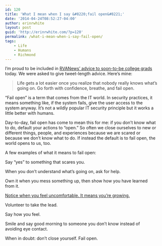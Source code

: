 ```yaml
---
id: 120
title: 'What I mean when I say &#8220;fail open&#8221;'
date: '2014-04-24T08:52:27-04:00'
author: erinrwhite
layout: post
guid: 'http://erinrwhite.com/?p=120'
permalink: /what-i-mean-when-i-say-fail-open/
tags:
    - Life
    - Humans
    - Richmond
---
```


I’m proud to be included in [RVANews’ advice to soon-to-be college grads](http://rvanews.com/features/advice-for-soon-to-be-college-grads/111934) today. We were asked to give tweet-length advice. Here’s mine:

> <span style="color: #383838;">Life gets a lot easier once you realize that nobody really knows what’s going on. Go forth with confidence, breathe, and fail open.</span>

“Fail open” is a term that comes from the IT world. In security practices, it means something like, if the system fails, give the user access to the system anyway. It’s not a wildly popular IT security principle but it works a little better with humans.

Day-to-day, fail open has come to mean this for me: if you don’t know what to do, default your actions to “open.” So often we close ourselves to new or different things, people, and experiences because we are scared or because we don’t know what to do. If instead the default is to fail open, the world opens to us, too.

A few examples of what it means to fail open:

Say “yes” to something that scares you.

When you don’t understand what’s going on, ask for help.

Own it when you mess something up, then show how you have learned from it.

[Notice when you feel uncomfortable. It means you’re growing.](http://valerieaurora.org/)

Volunteer to take the lead.

Say how you feel.

Smile and say good morning to someone you don’t know instead of avoiding eye contact.

When in doubt: don’t close yourself. Fail open.